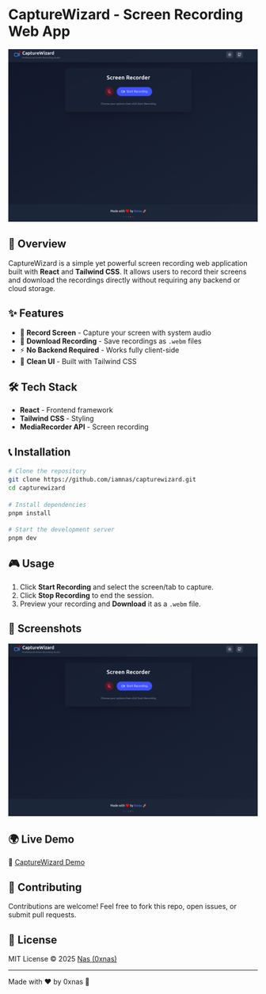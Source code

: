 # CaptureWizard - Screen Recording Web App

![CaptureWizard](./public/banner.png)

## 🚀 Overview
CaptureWizard is a simple yet powerful screen recording web application built with **React** and **Tailwind CSS**. It allows users to record their screens and download the recordings directly without requiring any backend or cloud storage.

## ✨ Features
- 🎥 **Record Screen** - Capture your screen with system audio
- 📅 **Download Recording** - Save recordings as `.webm` files
- ⚡ **No Backend Required** - Works fully client-side
- 🎨 **Clean UI** - Built with Tailwind CSS

## 🛠 Tech Stack
- **React** - Frontend framework
- **Tailwind CSS** - Styling
- **MediaRecorder API** - Screen recording

## 📞 Installation
```sh
# Clone the repository
git clone https://github.com/iamnas/capturewizard.git
cd capturewizard

# Install dependencies
pnpm install

# Start the development server
pnpm dev
```

## 🎮 Usage
1. Click **Start Recording** and select the screen/tab to capture.
2. Click **Stop Recording** to end the session.
3. Preview your recording and **Download** it as a `.webm` file.

## 📸 Screenshots

![CaptureWizard](./public/banner.png)

## 🌍 Live Demo
🔗 [CaptureWizard Demo](https://capturewizard.vercel.app/)

## 🤝 Contributing
Contributions are welcome! Feel free to fork this repo, open issues, or submit pull requests.

## 🐜 License
MIT License © 2025 [Nas (0xnas)](https://github.com/iamnas)

---
Made with ❤️ by 0xnas 🚀

